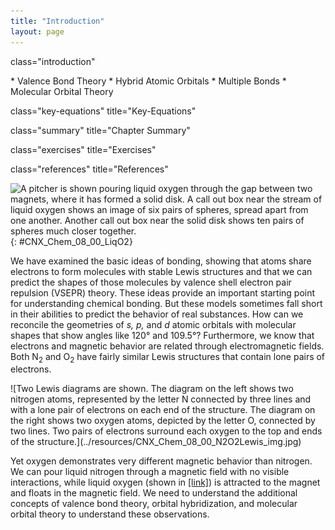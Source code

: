 ```yaml
---
title: "Introduction"
layout: page
---
```



<cnx-pi data-type="cnx.flag.introduction"> class="introduction" </cnx-pi>

<div data-type="abstract" markdown="1">
* Valence Bond Theory
* Hybrid Atomic Orbitals
* Multiple Bonds
* Molecular Orbital Theory

</div>

<cnx-pi data-type="cnx.eoc">class="key-equations" title="Key-Equations"</cnx-pi>

<cnx-pi data-type="cnx.eoc">class="summary" title="Chapter Summary"</cnx-pi>

<cnx-pi data-type="cnx.eoc">class="exercises" title="Exercises"</cnx-pi>

<cnx-pi data-type="cnx.eoc">class="references" title="References"</cnx-pi>

 ![A pitcher is shown pouring liquid oxygen through the gap between two magnets, where it has formed a solid disk. A call out box near the stream of liquid oxygen shows an image of six pairs of spheres, spread apart from one another. Another call out box near the solid disk shows ten pairs of spheres much closer together.](../resources/CNX_Chem_08_00_LiqO2.jpg "Oxygen molecules orient randomly most of the time, as shown in the top magnified view. However, when we pour liquid oxygen through a magnet, the molecules line up with the magnetic field, and the attraction allows them to stay suspended between the poles of the magnet where the magnetic field is strongest. Other diatomic molecules (like N2) flow past the magnet. The detailed explanation of bonding described in this chapter allows us to understand this phenomenon. (credit: modification of work by Jefferson Lab)"){: #CNX_Chem_08_00_LiqO2}

We have examined the basic ideas of bonding, showing that atoms share electrons to form molecules with stable Lewis structures and that we can predict the shapes of those molecules by valence shell electron pair repulsion (VSEPR) theory. These ideas provide an important starting point for understanding chemical bonding. But these models sometimes fall short in their abilities to predict the behavior of real substances. How can we reconcile the geometries of *s, p,* and *d* atomic orbitals with molecular shapes that show angles like 120° and 109.5°? Furthermore, we know that electrons and magnetic behavior are related through electromagnetic fields. Both N<sub>2</sub> and O<sub>2</sub> have fairly similar Lewis structures that contain lone pairs of electrons.

<div data-type="media" data-alt="Two Lewis diagrams are shown. The diagram on the left shows two nitrogen atoms, represented by the letter N connected by three lines and with a lone pair of electrons on each end of the structure. The diagram on the right shows two oxygen atoms, depicted by the letter O, connected by two lines. Two pairs of electrons surround each oxygen to the top and ends of the structure.">
![Two Lewis diagrams are shown. The diagram on the left shows two nitrogen atoms, represented by the letter N connected by three lines and with a lone pair of electrons on each end of the structure. The diagram on the right shows two oxygen atoms, depicted by the letter O, connected by two lines. Two pairs of electrons surround each oxygen to the top and ends of the structure.](../resources/CNX_Chem_08_00_N2O2Lewis_img.jpg)
</div>

Yet oxygen demonstrates very different magnetic behavior than nitrogen. We can pour liquid nitrogen through a magnetic field with no visible interactions, while liquid oxygen (shown in [\[link\]](#CNX_Chem_08_00_LiqO2)) is attracted to the magnet and floats in the magnetic field. We need to understand the additional concepts of valence bond theory, orbital hybridization, and molecular orbital theory to understand these observations.


